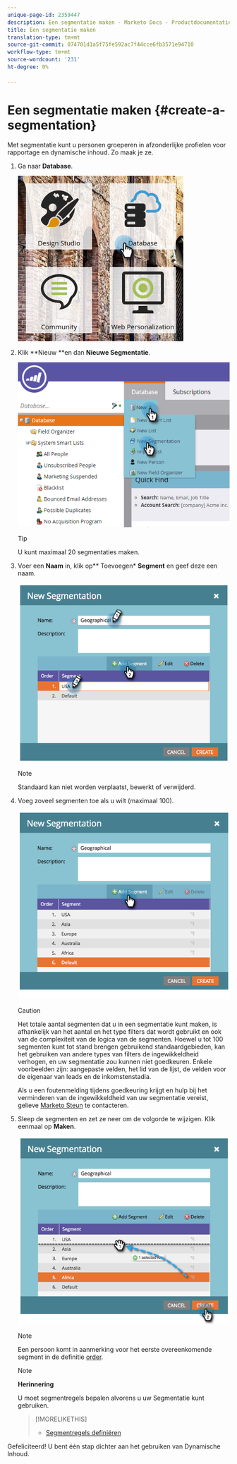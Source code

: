 ```yaml
---
unique-page-id: 2359447
description: Een segmentatie maken - Marketo Docs - Productdocumentatie
title: Een segmentatie maken
translation-type: tm+mt
source-git-commit: 074701d1a5f75fe592ac7f44cce6fb3571e94710
workflow-type: tm+mt
source-wordcount: '231'
ht-degree: 0%

---
```



# Een segmentatie maken {#create-a-segmentation}

Met segmentatie kunt u personen groeperen in afzonderlijke profielen voor rapportage en dynamische inhoud. Zo maak je ze.

1. Ga naar **Database**.

   ![](assets/image2017-3-28-13-3a44-3a54.png)

1. Klik **Nieuw **en dan **Nieuwe Segmentatie**.

   ![](assets/image2017-3-28-13-3a56-3a57.png)

   >[!TIP]
   >
   >U kunt maximaal 20 segmentaties maken.

1. Voer een **Naam** in, klik op** Toevoegen* **Segment** en geef deze een naam.

   ![](assets/image2014-9-15-10-3a1-3a1.png)

   >[!NOTE]
   >
   >Standaard kan niet worden verplaatst, bewerkt of verwijderd.

1. Voeg zoveel segmenten toe als u wilt (maximaal 100).

   ![](assets/image2014-9-15-10-3a1-3a16.png)

   >[!CAUTION]
   >
   >Het totale aantal segmenten dat u in een segmentatie kunt maken, is afhankelijk van het aantal en het type filters dat wordt gebruikt en ook van de complexiteit van de logica van de segmenten. Hoewel u tot 100 segmenten kunt tot stand brengen gebruikend standaardgebieden, kan het gebruiken van andere types van filters de ingewikkeldheid verhogen, en uw segmentatie zou kunnen niet goedkeuren. Enkele voorbeelden zijn: aangepaste velden, het lid van de lijst, de velden voor de eigenaar van leads en de inkomstenstadia.
   >
   >
   >Als u een foutenmelding tijdens goedkeuring krijgt en hulp bij het verminderen van de ingewikkeldheid van uw segmentatie vereist, gelieve [Marketo Steun](http://docs.marketo.com/cdn-cgi/l/email-protection#e794929797889593a78a86958c829388c984888a) te contacteren.

1. Sleep de segmenten en zet ze neer om de volgorde te wijzigen. Klik eenmaal op **Maken**.

   ![](assets/image2014-9-15-10-3a1-3a30.png)

   >[!NOTE]
   >
   >Een persoon komt in aanmerking voor het eerste overeenkomende segment in de definitie [order](segmentation-order-priority.md).

   >[!NOTE]
   >
   >**Herinnering**
   >
   >
   >U moet segmentregels bepalen alvorens u uw Segmentatie kunt gebruiken.

   >[!MORELIKETHIS]
   >
   >
   >    
   >    
   >    * [Segmentregels definiëren](define-segment-rules.md)


Gefeliciteerd! U bent één stap dichter aan het gebruiken van Dynamische Inhoud.